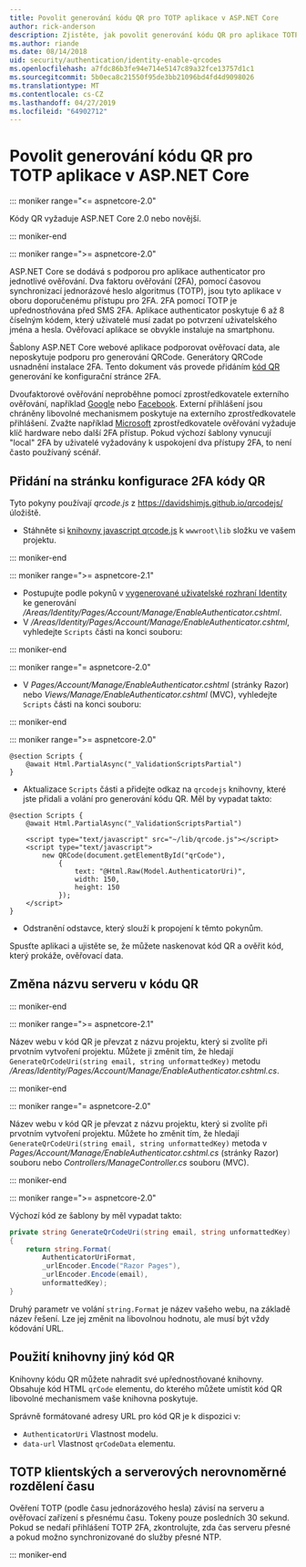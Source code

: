 ```yaml
---
title: Povolit generování kódu QR pro TOTP aplikace v ASP.NET Core
author: rick-anderson
description: Zjistěte, jak povolit generování kódu QR pro aplikace TOTP, které pracují s ASP.NET Core dvojúrovňového ověřování.
ms.author: riande
ms.date: 08/14/2018
uid: security/authentication/identity-enable-qrcodes
ms.openlocfilehash: a7fdc86b3fe94e714e5147c89a32fce13757d1c1
ms.sourcegitcommit: 5b0eca8c21550f95de3bb21096bd4fd4d9098026
ms.translationtype: MT
ms.contentlocale: cs-CZ
ms.lasthandoff: 04/27/2019
ms.locfileid: "64902712"
---
```

# <a name="enable-qr-code-generation-for-totp-authenticator-apps-in-aspnet-core"></a>Povolit generování kódu QR pro TOTP aplikace v ASP.NET Core

::: moniker range="<= aspnetcore-2.0"

Kódy QR vyžaduje ASP.NET Core 2.0 nebo novější.

::: moniker-end

::: moniker range=">= aspnetcore-2.0"

ASP.NET Core se dodává s podporou pro aplikace authenticator pro jednotlivé ověřování. Dva faktoru ověřování (2FA), pomocí časovou synchronizací jednorázové heslo algoritmus (TOTP), jsou tyto aplikace v oboru doporučenému přístupu pro 2FA. 2FA pomocí TOTP je upřednostňována před SMS 2FA. Aplikace authenticator poskytuje 6 až 8 číselným kódem, který uživatelé musí zadat po potvrzení uživatelského jména a hesla. Ověřovací aplikace se obvykle instaluje na smartphonu.

Šablony ASP.NET Core webové aplikace podporovat ověřovací data, ale neposkytuje podporu pro generování QRCode. Generátory QRCode usnadnění instalace 2FA. Tento dokument vás provede přidáním [kód QR](https://wikipedia.org/wiki/QR_code) generování ke konfigurační stránce 2FA.

Dvoufaktorové ověřování neproběhne pomocí zprostředkovatele externího ověřování, například [Google](xref:security/authentication/google-logins) nebo [Facebook](xref:security/authentication/facebook-logins). Externí přihlášení jsou chráněny libovolné mechanismem poskytuje na externího zprostředkovatele přihlášení. Zvažte například [Microsoft](xref:security/authentication/microsoft-logins) zprostředkovatele ověřování vyžaduje klíč hardware nebo další 2FA přístup. Pokud výchozí šablony vynucují "local" 2FA by uživatelé vyžadovány k uspokojení dva přístupy 2FA, to není často používaný scénář.

## <a name="adding-qr-codes-to-the-2fa-configuration-page"></a>Přidání na stránku konfigurace 2FA kódy QR

Tyto pokyny používají *qrcode.js* z https://davidshimjs.github.io/qrcodejs/ úložiště.

* Stáhněte si [knihovny javascript qrcode.js](https://davidshimjs.github.io/qrcodejs/) k `wwwroot\lib` složku ve vašem projektu.

::: moniker-end

::: moniker range=">= aspnetcore-2.1"

* Postupujte podle pokynů v [vygenerované uživatelské rozhraní Identity](xref:security/authentication/scaffold-identity) ke generování */Areas/Identity/Pages/Account/Manage/EnableAuthenticator.cshtml*.
* V */Areas/Identity/Pages/Account/Manage/EnableAuthenticator.cshtml*, vyhledejte `Scripts` části na konci souboru:

::: moniker-end

::: moniker range="= aspnetcore-2.0"

* V *Pages/Account/Manage/EnableAuthenticator.cshtml* (stránky Razor) nebo *Views/Manage/EnableAuthenticator.cshtml* (MVC), vyhledejte `Scripts` části na konci souboru:

::: moniker-end

::: moniker range=">= aspnetcore-2.0"

```cshtml
@section Scripts {
    @await Html.PartialAsync("_ValidationScriptsPartial")
}
```

* Aktualizace `Scripts` části a přidejte odkaz na `qrcodejs` knihovny, které jste přidali a volání pro generování kódu QR. Měl by vypadat takto:

```cshtml
@section Scripts {
    @await Html.PartialAsync("_ValidationScriptsPartial")

    <script type="text/javascript" src="~/lib/qrcode.js"></script>
    <script type="text/javascript">
        new QRCode(document.getElementById("qrCode"),
            {
                text: "@Html.Raw(Model.AuthenticatorUri)",
                width: 150,
                height: 150
            });
    </script>
}
```

* Odstranění odstavce, který slouží k propojení k těmto pokynům.

Spusťte aplikaci a ujistěte se, že můžete naskenovat kód QR a ověřit kód, který prokáže, ověřovací data.

## <a name="change-the-site-name-in-the-qr-code"></a>Změna názvu serveru v kódu QR

::: moniker-end

::: moniker range=">= aspnetcore-2.1"

Název webu v kód QR je převzat z názvu projektu, který si zvolíte při prvotním vytvoření projektu. Můžete ji změnit tím, že hledají `GenerateQrCodeUri(string email, string unformattedKey)` metodu */Areas/Identity/Pages/Account/Manage/EnableAuthenticator.cshtml.cs*.

::: moniker-end

::: moniker range="= aspnetcore-2.0"

Název webu v kód QR je převzat z názvu projektu, který si zvolíte při prvotním vytvoření projektu. Můžete ho změnit tím, že hledají `GenerateQrCodeUri(string email, string unformattedKey)` metoda v *Pages/Account/Manage/EnableAuthenticator.cshtml.cs* (stránky Razor) souboru nebo *Controllers/ManageController.cs* souboru (MVC).

::: moniker-end

::: moniker range=">= aspnetcore-2.0"

Výchozí kód ze šablony by měl vypadat takto:

```csharp
private string GenerateQrCodeUri(string email, string unformattedKey)
{
    return string.Format(
        AuthenticatorUriFormat,
        _urlEncoder.Encode("Razor Pages"),
        _urlEncoder.Encode(email),
        unformattedKey);
}
```

Druhý parametr ve volání `string.Format` je název vašeho webu, na základě název řešení. Lze jej změnit na libovolnou hodnotu, ale musí být vždy kódování URL.

## <a name="using-a-different-qr-code-library"></a>Použití knihovny jiný kód QR

Knihovny kódu QR můžete nahradit své upřednostňované knihovny. Obsahuje kód HTML `qrCode` elementu, do kterého můžete umístit kód QR libovolné mechanismem vaše knihovna poskytuje.

Správně formátované adresy URL pro kód QR je k dispozici v:

* `AuthenticatorUri` Vlastnost modelu.
* `data-url` Vlastnost `qrCodeData` elementu.

## <a name="totp-client-and-server-time-skew"></a>TOTP klientských a serverových nerovnoměrné rozdělení času

Ověření TOTP (podle času jednorázového hesla) závisí na serveru a ověřovací zařízení s přesnému času. Tokeny pouze posledních 30 sekund. Pokud se nedaří přihlášení TOTP 2FA, zkontrolujte, zda čas serveru přesné a pokud možno synchronizované do služby přesné NTP.

::: moniker-end
